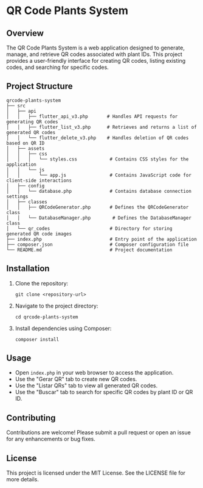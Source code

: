 # QR Code Plants System

## Overview
The QR Code Plants System is a web application designed to generate, manage, and retrieve QR codes associated with plant IDs. This project provides a user-friendly interface for creating QR codes, listing existing codes, and searching for specific codes.

## Project Structure
```
qrcode-plants-system
├── src
│   ├── api
│   │   ├── flutter_api_v3.php       # Handles API requests for generating QR codes
│   │   ├── flutter_list_v3.php      # Retrieves and returns a list of generated QR codes
│   │   └── flutter_delete_v3.php    # Handles deletion of QR codes based on QR ID
│   ├── assets
│   │   ├── css
│   │   │   └── styles.css            # Contains CSS styles for the application
│   │   └── js
│   │       └── app.js                # Contains JavaScript code for client-side interactions
│   ├── config
│   │   └── database.php              # Contains database connection settings
│   ├── classes
│   │   ├── QRCodeGenerator.php       # Defines the QRCodeGenerator class
│   │   └── DatabaseManager.php        # Defines the DatabaseManager class
│   └── qr_codes                      # Directory for storing generated QR code images
├── index.php                         # Entry point of the application
├── composer.json                     # Composer configuration file
└── README.md                         # Project documentation
```

## Installation
1. Clone the repository:
   ```
   git clone <repository-url>
   ```
2. Navigate to the project directory:
   ```
   cd qrcode-plants-system
   ```
3. Install dependencies using Composer:
   ```
   composer install
   ```

## Usage
- Open `index.php` in your web browser to access the application.
- Use the "Gerar QR" tab to create new QR codes.
- Use the "Listar QRs" tab to view all generated QR codes.
- Use the "Buscar" tab to search for specific QR codes by plant ID or QR ID.

## Contributing
Contributions are welcome! Please submit a pull request or open an issue for any enhancements or bug fixes.

## License
This project is licensed under the MIT License. See the LICENSE file for more details.